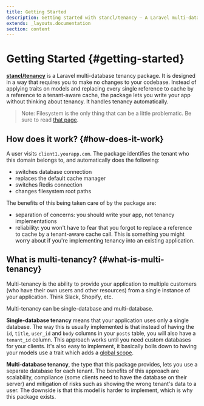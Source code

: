 ```yaml
---
title: Getting Started
description: Getting started with stancl/tenancy — A Laravel multi-database tenancy package that respects your code.
extends: _layouts.documentation
section: content
---
```


# Getting Started {#getting-started}

[**stancl/tenancy**](https://github.com/stancl/tenancy) is a Laravel multi-database tenancy package. It is designed in a way that requires you to make no changes to your codebase. Instead of applying traits on models and replacing every single reference to cache by a reference to a tenant-aware cache, the package lets you write your app without thinking about tenancy. It handles tenancy automatically.

> Note: Filesystem is the only thing that can be a little problematic. Be sure to read [that page](filesystem-tenancy).

## How does it work? {#how-does-it-work}

A user visits `client1.yourapp.com`. The package identifies the tenant who this domain belongs to, and automatically does the following:
- switches database connection
- replaces the default cache manager
- switches Redis connection
- changes filesystem root paths

The benefits of this being taken care of by the package are:
- separation of concerns: you should write your app, not tenancy implementations
- reliability: you won't have to fear that you forgot to replace a reference to cache by a tenant-aware cache call. This is something you might worry about if you're implementing tenancy into an existing application.

## What is multi-tenancy? {#what-is-multi-tenancy}

Multi-tenancy is the ability to provide your application to multiple customers (who have their own users and other resources) from a single instance of your application. Think Slack, Shopify, etc.

Multi-tenancy can be single-database and multi-database.

**Single-database tenancy** means that your application uses only a single database. The way this is usually implemented is that instead of having the `id`, `title`, `user_id` and `body` columns in your `posts` table, you will also have a `tenant_id` column. This approach works until you need custom databases for your clients. It's also easy to implement, it basically boils down to having your models use a trait which adds a [global scope](https://laravel.com/docs/master/eloquent#global-scopes).

**Multi-database tenancy**, the type that this package provides, lets you use a separate database for each tenant. The benefits of this approach are scalability, compliance (some clients need to have the database on their server) and mitigation of risks such as showing the wrong tenant's data to a user. The downside is that this model is harder to implement, which is why this package exists.